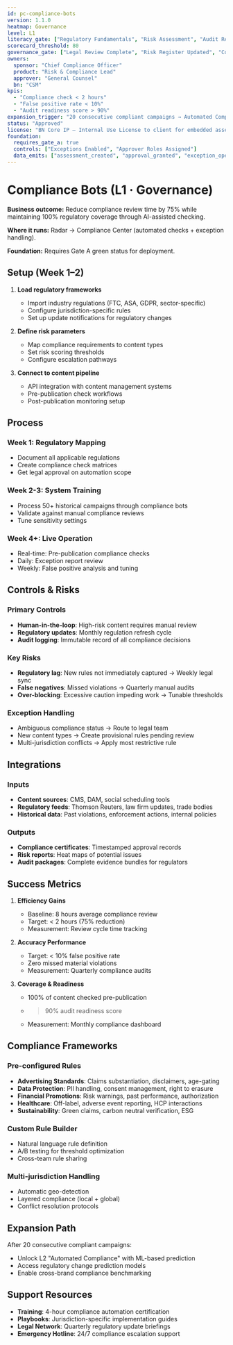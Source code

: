 ```yaml
---
id: pc-compliance-bots
version: 1.1.0
heatmap: Governance
level: L1
literacy_gate: ["Regulatory Fundamentals", "Risk Assessment", "Audit Readiness"]
scorecard_threshold: 80
governance_gate: ["Legal Review Complete", "Risk Register Updated", "Compliance Training Done", "Audit Trail Active", "Exceptions On"]
owners:
  sponsor: "Chief Compliance Officer"
  product: "Risk & Compliance Lead"
  approver: "General Counsel"
  bn: "CSM"
kpis:
  - "Compliance check < 2 hours"
  - "False positive rate < 10%"
  - "Audit readiness score > 90%"
expansion_trigger: "20 consecutive compliant campaigns → Automated Compliance (L2)"
status: "Approved"
license: "BN Core IP – Internal Use License to client for embedded assets"
foundation:
  requires_gate_a: true
  controls: ["Exceptions Enabled", "Approver Roles Assigned"]
  data_emits: ["assessment_created", "approval_granted", "exception_opened"]
---
```


# Compliance Bots (L1 · Governance)

**Business outcome:** Reduce compliance review time by 75% while maintaining 100% regulatory coverage through AI-assisted checking.

**Where it runs:** Radar → Compliance Center (automated checks + exception handling).

**Foundation:** Requires Gate A green status for deployment.

## Setup (Week 1–2)

1. **Load regulatory frameworks**
   - Import industry regulations (FTC, ASA, GDPR, sector-specific)
   - Configure jurisdiction-specific rules
   - Set up update notifications for regulatory changes

2. **Define risk parameters**
   - Map compliance requirements to content types
   - Set risk scoring thresholds
   - Configure escalation pathways

3. **Connect to content pipeline**
   - API integration with content management systems
   - Pre-publication check workflows
   - Post-publication monitoring setup

## Process

### Week 1: Regulatory Mapping
- Document all applicable regulations
- Create compliance check matrices
- Get legal approval on automation scope

### Week 2-3: System Training
- Process 50+ historical campaigns through compliance bots
- Validate against manual compliance reviews
- Tune sensitivity settings

### Week 4+: Live Operation
- Real-time: Pre-publication compliance checks
- Daily: Exception report review
- Weekly: False positive analysis and tuning

## Controls & Risks

### Primary Controls
- **Human-in-the-loop**: High-risk content requires manual review
- **Regulatory updates**: Monthly regulation refresh cycle
- **Audit logging**: Immutable record of all compliance decisions

### Key Risks
- **Regulatory lag**: New rules not immediately captured → Weekly legal sync
- **False negatives**: Missed violations → Quarterly manual audits
- **Over-blocking**: Excessive caution impeding work → Tunable thresholds

### Exception Handling
- Ambiguous compliance status → Route to legal team
- New content types → Create provisional rules pending review
- Multi-jurisdiction conflicts → Apply most restrictive rule

## Integrations

### Inputs
- **Content sources**: CMS, DAM, social scheduling tools
- **Regulatory feeds**: Thomson Reuters, law firm updates, trade bodies
- **Historical data**: Past violations, enforcement actions, internal policies

### Outputs
- **Compliance certificates**: Timestamped approval records
- **Risk reports**: Heat maps of potential issues
- **Audit packages**: Complete evidence bundles for regulators

## Success Metrics

1. **Efficiency Gains**
   - Baseline: 8 hours average compliance review
   - Target: < 2 hours (75% reduction)
   - Measurement: Review cycle time tracking

2. **Accuracy Performance**
   - Target: < 10% false positive rate
   - Zero missed material violations
   - Measurement: Quarterly compliance audits

3. **Coverage & Readiness**
   - 100% of content checked pre-publication
   - > 90% audit readiness score
   - Measurement: Monthly compliance dashboard

## Compliance Frameworks

### Pre-configured Rules
- **Advertising Standards**: Claims substantiation, disclaimers, age-gating
- **Data Protection**: PII handling, consent management, right to erasure
- **Financial Promotions**: Risk warnings, past performance, authorization
- **Healthcare**: Off-label, adverse event reporting, HCP interactions
- **Sustainability**: Green claims, carbon neutral verification, ESG

### Custom Rule Builder
- Natural language rule definition
- A/B testing for threshold optimization
- Cross-team rule sharing

### Multi-jurisdiction Handling
- Automatic geo-detection
- Layered compliance (local + global)
- Conflict resolution protocols

## Expansion Path

After 20 consecutive compliant campaigns:
- Unlock L2 "Automated Compliance" with ML-based prediction
- Access regulatory change prediction models
- Enable cross-brand compliance benchmarking

## Support Resources

- **Training**: 4-hour compliance automation certification
- **Playbooks**: Jurisdiction-specific implementation guides
- **Legal Network**: Quarterly regulatory update briefings
- **Emergency Hotline**: 24/7 compliance escalation support